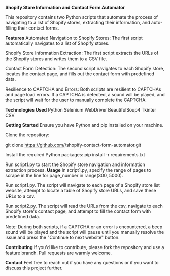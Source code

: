 **Shopify Store Information and Contact Form Automator**

This repository contains two Python scripts that automate the process of navigating to a list of Shopify stores, extracting their information, and auto-filling their contact forms.

**Features**
Automated Navigation to Shopify Stores: The first script automatically navigates to a list of Shopify stores.

Shopify Store Information Extraction: The first script extracts the URLs of the Shopify stores and writes them to a CSV file.

Contact Form Detection: The second script navigates to each Shopify store, locates the contact page, and fills out the contact form with predefined data.

Resilience to CAPTCHA and Errors: Both scripts are resilient to CAPTCHAs and page load errors. If a CAPTCHA is detected, a sound will be played, and the script will wait for the user to manually complete the CAPTCHA.

**Technologies Used**
Python
Selenium WebDriver
BeautifulSoup4
Tkinter
CSV

**Getting Started**
Ensure you have Python and pip installed on your machine.

Clone the repository:

git clone https://github.com/<your-github-username>/shopify-contact-form-automator.git

Install the required Python packages:
pip install -r requirements.txt

Run script1.py to start the Shopify store navigation and information extraction process.
**Usage**
In script1.py, specify the range of pages to scrape in the line for page_number in range(300, 5000).

Run script1.py. The script will navigate to each page of a Shopify store list website, attempt to locate a table of Shopify store URLs, and save these URLs to a csv.

Run script2.py. The script will read the URLs from the csv, navigate to each Shopify store's contact page, and attempt to fill the contact form with predefined data.

Note: During both scripts, if a CAPTCHA or an error is encountered, a beep sound will be played and the script will pause until you manually resolve the issue and press the "Continue to next website" button.

**Contributing**
If you'd like to contribute, please fork the repository and use a feature branch. Pull requests are warmly welcome.

**Contact**
Feel free to reach out if you have any questions or if you want to discuss this project further.

